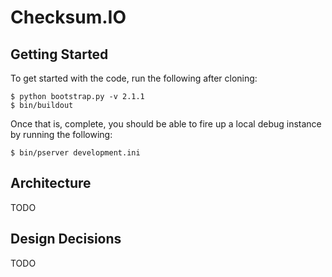 Checksum.IO
===========

Getting Started
---------------

To get started with the code, run the following after cloning:

    $ python bootstrap.py -v 2.1.1
    $ bin/buildout

Once that is, complete, you should be able to fire up a local debug instance
by running the following:

    $ bin/pserver development.ini

Architecture
------------

TODO

Design Decisions
----------------

TODO
